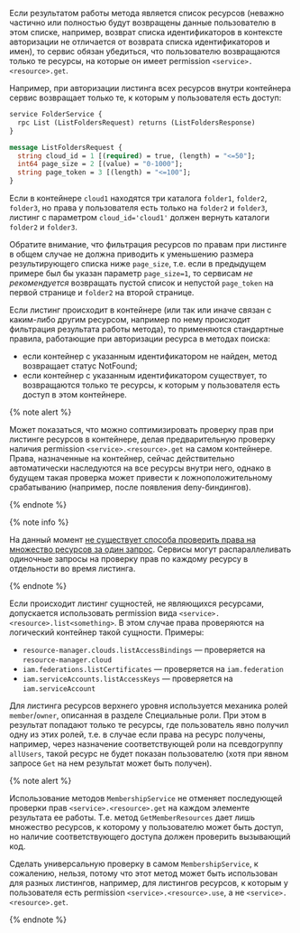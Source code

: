 Если результатом работы метода является список ресурсов (неважно частично или полностью будут возвращены данные
пользователю в этом списке, например, возврат списка идентификаторов в контексте авторизации не отличается от возврата
списка идентификаторов и имен), то сервис обязан убедиться, что пользователю возвращаются только те ресурсы, на которые
он имеет permission `<service>.<resource>.get`.

Например, при авторизации листинга всех ресурсов внутри контейнера сервис возвращает только те, к которым у пользователя
есть доступ:

```proto
service FolderService {
  rpc List (ListFoldersRequest) returns (ListFoldersResponse)
}

message ListFoldersRequest {
  string cloud_id = 1 [(required) = true, (length) = "<=50"];
  int64 page_size = 2 [(value) = "0-1000"];
  string page_token = 3 [(length) = "<=100"];
}
```

Если в контейнере `cloud1` находятся три каталога `folder1`, `folder2`, `folder3`, но права у пользователя есть только на
`folder2` и `folder3`, листинг с параметром `cloud_id='cloud1'` должен вернуть каталоги `folder2` и `folder3`.

Обратите внимание, что фильтрация ресурсов по правам при листинге в общем случае не должна приводить к уменьшению размера
результирующего списка ниже `page_size`, т.е. если в предыдущем примере был бы указан параметр `page_size=1`, то сервисам
_не рекомендуется_ возвращать пустой список и непустой `page_token` на первой странице и `folder2` на второй странице.

Если листинг происходит в контейнере (или так или иначе связан с каким-либо другим ресурсом, например по нему происходит
фильтрация результата работы метода), то применяются стандартные правила, работающие при авторизации ресурса в методах поиска:

- если контейнер с указанным идентификатором не найден, метод возвращает статус NotFound;
- если контейнер с указанным идентификатором существует, то возвращаются только те ресурсы, к которым у пользователя
  есть доступ в этом контейнере.

{% note alert %}

Может показаться, что можно соптимизировать проверку прав при листинге ресурсов в контейнере, делая предварительную
проверку наличия permission `<service>.<resource>.get` на самом контейнере. Права, назначенные на контейнер, сейчас
действительно автоматически наследуются на все ресурсы внутри него, однако в будущем такая проверка может привести
к ложноположительному срабатыванию (например, после появления deny-биндингов).

{% endnote %}

{% note info %}

На данный момент [не существует способа проверить права на множество ресурсов за один запрос](https://st.yandex-team.ru/CLOUD-8688).
Сервисы могут распараллеливать одиночные запросы на проверку прав по каждому ресурсу в отдельности во время листинга.

{% endnote %}

Если происходит листинг сущностей, не являющихся ресурсами, допускается использовать permission вида
`<service>.<resource>.list<something>`. В этом случае права проверяются на логический контейнер такой сущности. Примеры:

- `resource-manager.clouds.listAccessBindings` — проверяется на `resource-manager.cloud` 
- `iam.federations.listCertificates` — проверяется на `iam.federation`
- `iam.serviceAccounts.listAccessKeys` — проверяется на `iam.serviceAccount`

Для листинга ресурсов верхнего уровня используется механика ролей `member`/`owner`, описанная в разделе Специальные роли.
При этом в результат попадают только те ресурсы, где пользователь явно получил одну из этих ролей, т.е. в случае если
права на ресурс получены, например, через назначение соответствующей роли на псевдогруппу `allUsers`, такой ресурс не
будет показан пользователю (хотя при явном запросе `Get` на нем результат может быть получен).

{% note alert %}

Использование методов `MembershipService` не отменяет последующей проверки прав `<service>.<resource>.get` на каждом элементе
результата ее работы. Т.е. метод `GetMemberResources` дает лишь множество ресурсов, к которому у пользователю может быть
доступ, но наличие соответствующего доступа должен проверить вызывающий код.

Сделать универсальную проверку в самом `MembershipService`, к сожалению, нельзя, потому что этот метод может быть использован
для разных листингов, например, для листингов ресурсов, к которым у пользователя есть permission `<service>.<resource>.use`,
а не `<service>.<resource>.get`.

{% endnote %}
